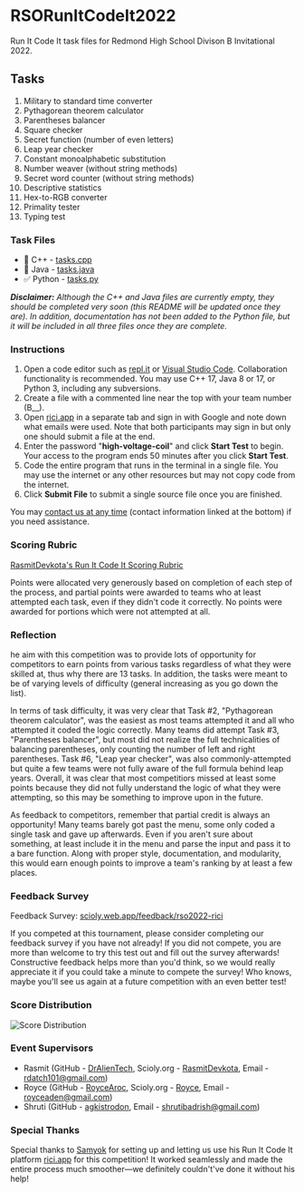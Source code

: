 # RSORunItCodeIt2022

Run It Code It task files for Redmond High School Divison B Invitational 2022.

## Tasks
1. Military to standard time converter
2. Pythagorean theorem calculator
3. Parentheses balancer
4. Square checker
5. Secret function (number of even letters)
6. Leap year checker
7. Constant monoalphabetic substitution
8. Number weaver (without string methods)
9. Secret word counter (without string methods)
10. Descriptive statistics
11. Hex-to-RGB converter
12. Primality tester
13. Typing test

### Task Files
* 🚧 C++ - [tasks.cpp](./tasks.cpp)
* 🚧 Java - [tasks.java](./tasks.java)
* ✅ Python - [tasks.py](./tasks.py)

_**Disclaimer:** Although the C++ and Java files are currently empty, they should be completed very soon (this README will be updated once they are). In addition, documentation has not been added to the Python file, but it will be included in all three files once they are complete._

### Instructions

1. Open a code editor such as [repl.it](https://repl.it/) or [Visual Studio Code](https://code.visualstudio.com/). Collaboration functionality is recommended. You may use C++ 17, Java 8 or 17, or Python 3, including any subversions.
2. Create a file with a commented line near the top with your team number (B__).
3. Open [rici.app](https://rici.app/) in a separate tab and sign in with Google and note down what emails were used. Note that both participants may sign in but only one should submit a file at the end.
4. Enter the password "**high-voltage-coil**" and click **Start Test** to begin. Your access to the program ends 50 minutes after you click **Start Test**.
5. Code the entire program that runs in the terminal in a single file. You may use the internet or any other resources but may not copy code from the internet.
6. Click **Submit File** to submit a single source file once you are finished.

You may [contact us at any time](./README.md#Event-Supervisors) (contact information linked at the bottom) if you need assistance.

### Scoring Rubric

[RasmitDevkota's Run It Code It Scoring Rubric](https://gist.github.com/DrAlienTech/f97fa4f7a6649ba6dd92d5579251837e)

Points were allocated very generously based on completion of each step of the process, and partial points were awarded to teams who at least attempted each task, even if they didn't code it correctly. No points were awarded for portions which were not attempted at all.

### Reflection

he aim with this competition was to provide lots of opportunity for competitors to earn points from various tasks regardless of what they were skilled at, thus why there are 13 tasks. In addition, the tasks were meant to be of varying levels of difficulty (general increasing as you go down the list).

In terms of task difficulty, it was very clear that Task #2, "Pythagorean theorem calculator", was the easiest as most teams attempted it and all who attempted it coded the logic correctly. Many teams did attempt Task #3, "Parentheses balancer", but most did not realize the full technicalities of balancing parentheses, only counting the number of left and right parentheses. Task #6, "Leap year checker", was also commonly-attempted but quite a few teams were not fully aware of the full formula behind leap years. Overall, it was clear that most competitiors missed at least some points because they did not fully understand the logic of what they were attempting, so this may be something to improve upon in the future.

As feedback to competitors, remember that partial credit is always an opportunity! Many teams barely got past the menu, some only coded a single task and gave up afterwards. Even if you aren't sure about something, at least include it in the menu and parse the input and pass it to a bare function. Along with proper style, documentation, and modularity, this would earn enough points to improve a team's ranking by at least a few places.

### Feedback Survey

Feedback Survey: [scioly.web.app/feedback/rso2022-rici](https://scioly.web.app/feedback/rso2022-rici)

If you competed at this tournament, please consider completing our feedback survey if you have not already! If you did not compete, you are more than welcome to try this test out and fill out the survey afterwards! Constructive feedback helps more than you'd think, so we would really appreciate it if you could take a minute to compete the survey! Who knows, maybe you'll see us again at a future competition with an even better test!

### Score Distribution

![Score Distribution](https://docs.google.com/spreadsheets/d/e/2PACX-1vQqEmaE0v9eNXMbMdRct69dn3VxVSVTIv4ojMQ3U7GV8X91Bs6Xaw6RttbwVsqNQiLO9iYRGfopS5G2/pubchart?oid=312327479&format=image)

### Event Supervisors
* Rasmit (GitHub - [DrAlienTech](https://github.com/DrAlienTech), Scioly.org - [RasmitDevkota](https://scioly.org/wiki/index.php/User:RasmitDevkota), Email - [rdatch101@gmail.com](mailto:rdatch101@gmail.com))
* Royce (GitHub - [RoyceAroc](https://github.com/RoyceAroc), Scioly.org - [Royce](https://scioly.org/wiki/index.php/User:Royce), Email - [royceaden@gmail.com](mailto:royceaden@gmail.com))
* Shruti (GitHub - [agkistrodon](https://github.com/agkistrodon), Email - [shrutibadrish@gmail.com](mailto:shrutibadrish@gmail.com))

### Special Thanks
Special thanks to [Samyok](https://github.com/samyok) for setting up and letting us use his Run It Code It platform [rici.app](https://rici.app) for this competition! It worked seamlessly and made the entire process much smoother—we definitely couldn't've done it without his help!
